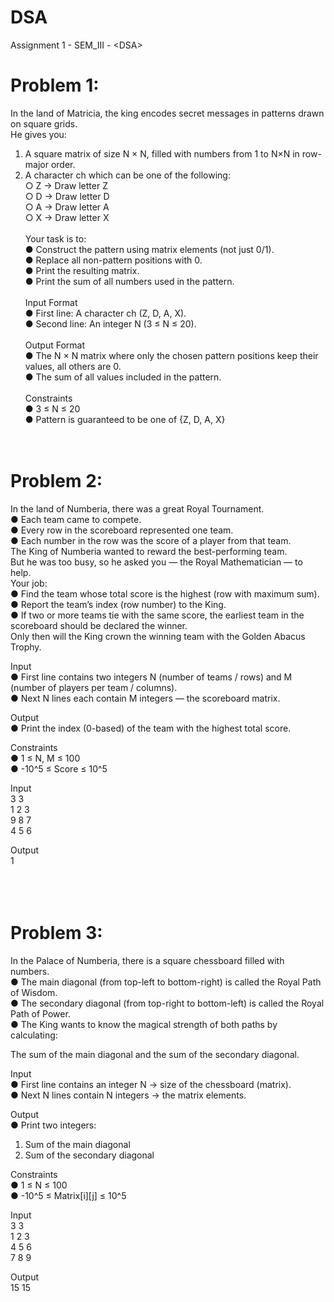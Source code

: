 # DSA
Assignment 1 - SEM_III - &lt;DSA>
# Problem 1:
In the land of Matricia, the king encodes secret messages in patterns drawn on square 
grids. 
<br/>
He gives you: 
1. A square matrix of size N × N, filled with numbers from 1 to N×N in row-major 
order. <br/>
2. A character ch which can be one of the following: <br/>
○ Z → Draw letter Z <br/>
○ D → Draw letter D <br/>
○ A → Draw letter A <br/>
○ X → Draw letter X <br/><br/>
Your task is to: <br/>
● Construct the pattern using matrix elements (not just 0/1). <br/>
● Replace all non-pattern positions with 0. <br/>
● Print the resulting matrix. <br/>
● Print the sum of all numbers used in the pattern. <br/><br/>
Input Format <br/>
● First line: A character ch (Z, D, A, X). <br/>
● Second line: An integer N (3 ≤ N ≤ 20). <br/><br/>
Output Format <br/>
● The N × N matrix where only the chosen pattern positions keep their values, all 
others are 0. <br/>
● The sum of all values included in the pattern. <br/><br/>
Constraints <br/>
● 3 ≤ N ≤ 20 <br/>
● Pattern is guaranteed to be one of {Z, D, A, X}<br/><br/><br/>
# Problem 2:
In the land of Numberia, there was a great Royal Tournament. <br>
● Each team came to compete. <br>
● Every row in the scoreboard represented one team. <br>
● Each number in the row was the score of a player from that team. <br>
The King of Numberia wanted to reward the best-performing team. <br>
But he was too busy, so he asked you — the Royal Mathematician — to help. <br>
Your job: <br>
● Find the team whose total score is the highest (row with maximum sum). <br>
● Report the team’s index (row number) to the King. <br>
● If two or more teams tie with the same score, the earliest team in the scoreboard should be declared the winner. <br>
Only then will the King crown the winning team with the Golden Abacus Trophy. <br>

Input <br>
● First line contains two integers N (number of teams / rows) and M (number of players per team / columns). <br>
● Next N lines each contain M integers — the scoreboard matrix. <br>

Output <br>
● Print the index (0-based) of the team with the highest total score. <br>

Constraints <br>
● 1 ≤ N, M ≤ 100 <br>
● -10^5 ≤ Score ≤ 10^5 <br>

Input <br>
3 3 <br>
1 2 3 <br>
9 8 7 <br>
4 5 6 <br>

Output <br>
1 <br>
<br><br><br>

# Problem 3: 
In the Palace of Numberia, there is a square chessboard filled with numbers. <br>
● The main diagonal (from top-left to bottom-right) is called the Royal Path of Wisdom. <br>
● The secondary diagonal (from top-right to bottom-left) is called the Royal Path of Power. <br>
● The King wants to know the magical strength of both paths by calculating: <br>

The sum of the main diagonal and the sum of the secondary diagonal. <br>

Input <br>
● First line contains an integer N → size of the chessboard (matrix). <br>
● Next N lines contain N integers → the matrix elements. <br>

Output <br>
● Print two integers: <br>
1. Sum of the main diagonal <br>
2. Sum of the secondary diagonal <br>

Constraints <br>
● 1 ≤ N ≤ 100 <br>
● -10^5 ≤ Matrix[i][j] ≤ 10^5 <br>

Input <br>
3 3 <br>
1 2 3 <br>
4 5 6 <br>
7 8 9 <br>

Output <br>
15 15 <br>
<br><br><br>
